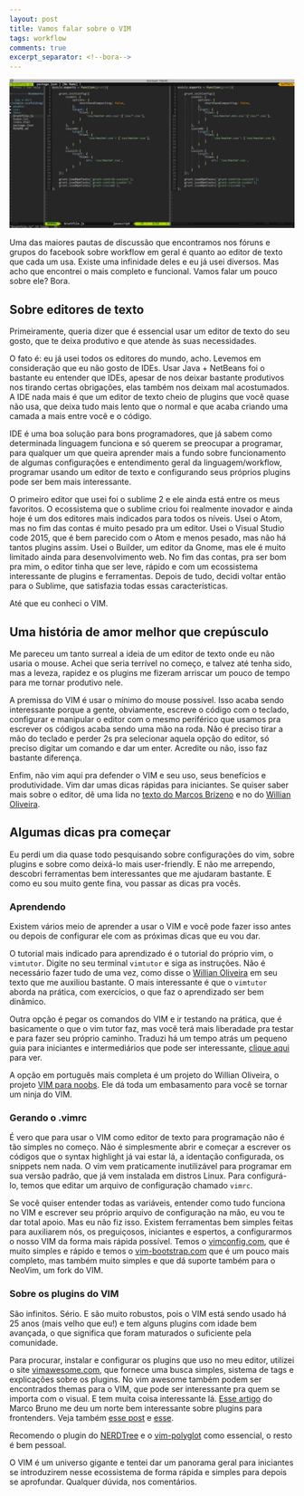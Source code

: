 ```yaml
---
layout: post
title: Vamos falar sobre o VIM
tags: workflow
comments: true
excerpt_separator: <!--bora-->
---
```


<div class="post-img-container">
	<img class="post-img" src="/assets/post-imgs/vim.png"/>
</div>

Uma das maiores pautas de discussão que encontramos nos fóruns e grupos do facebook sobre workflow em geral é quanto ao editor de texto que cada um usa. Existe uma infinidade deles e eu já usei diversos. Mas acho que encontrei o mais completo e funcional. Vamos falar um pouco sobre ele? Bora.

<!--bora-->

## Sobre editores de texto

Primeiramente, queria dizer que é essencial usar um editor de texto do seu gosto, que te deixa produtivo e que atende às suas necessidades. 

O fato é: eu já usei todos os editores do mundo, acho. Levemos em consideração que eu não gosto de IDEs. Usar Java + NetBeans foi o bastante eu entender que IDEs, apesar de nos deixar bastante produtivos nos tirando certas obrigações, elas também nos deixam mal acostumados. A IDE nada mais é que um editor de texto cheio de plugins que você quase não usa, que deixa tudo mais lento que o normal e que acaba criando uma camada a mais entre você e o código.

IDE é uma boa solução para bons programadores, que já sabem como determinada linguagem funciona e só querem se preocupar a programar, para qualquer um que queira aprender mais a fundo sobre funcionamento de algumas configurações e entendimento geral da linguagem/workflow, programar usando um editor de texto e configurando seus próprios plugins pode ser bem mais interessante. 

O primeiro editor que usei foi o sublime 2 e ele ainda está entre os meus favoritos. O ecossistema que o sublime criou foi realmente inovador e ainda hoje é um dos editores mais indicados para todos os níveis. Usei o Atom, mas no fim das contas é muito pesado pra um editor. Usei o Visual Studio code 2015, que é bem parecido com o Atom e menos pesado, mas não há tantos plugins assim. Usei o Builder, um editor da Gnome, mas ele é muito limitado ainda para desenvolvimento web. No fim das contas, pra ser bom pra mim, o editor tinha que ser leve, rápido e com um ecossistema interessante de plugins e ferramentas. Depois de tudo, decidi voltar então para o Sublime, que satisfazia todas essas características. 

Até que eu conheci o VIM.

## Uma história de amor melhor que crepúsculo

Me pareceu um tanto surreal a ideia de um editor de texto onde eu não usaria o mouse. Achei que seria terrível no começo, e talvez até tenha sido, mas a leveza, rapidez e os plugins me fizeram arriscar um pouco de tempo para me tornar produtivo nele. 

A premissa do VIM é usar o mínimo do mouse possível. Isso acaba sendo interessante porque a gente, obviamente, escreve o código com o teclado, configurar e manipular o editor com o mesmo periférico que usamos pra escrever os códigos acaba sendo uma mão na roda. Não é preciso tirar a mão do teclado e perder 2s pra selecionar aquela opção do editor, só preciso digitar um comando e dar um enter. Acredite ou não, isso faz bastante diferença.

Enfim, não vim aqui pra defender o VIM e seu uso, seus benefícios e produtividade. Vim dar umas dicas rápidas para iniciantes. Se quiser saber mais sobre o editor, dê uma lida no [texto do Marcos Brizeno](https://brizeno.wordpress.com/2014/07/24/por-que-voce-tambem-gostaria-de-utilizar-vim/) e no do [Willian Oliveira](https://woliveiras.com.br/posts/Comecando-com-o-editor-de-texto-VIM/).

## Algumas dicas pra começar

Eu perdi um dia quase todo pesquisando sobre configurações do vim, sobre plugins e sobre como deixá-lo mais user-friendly. E não me arrependo, descobri ferramentas bem interessantes que me ajudaram bastante. E como eu sou muito gente fina, vou passar as dicas pra vocês.

### Aprendendo

Existem vários meio de aprender a usar o VIM e você pode fazer isso antes ou depois de configurar ele com as próximas dicas que eu vou dar. 

O tutorial mais indicado para aprendizado é o tutorial do próprio vim, o <code>vimtutor</code>. Digite no seu terminal <code>vimtutor</code> e siga as instruções. Não é necessário fazer tudo de uma vez, como disse o [Willian Oliveira](https://woliveiras.com.br/posts/Comecando-com-o-editor-de-texto-VIM/) em seu texto que me auxiliou bastante. O mais interessante é que o <code>vimtutor</code> aborda na prática, com exercícios, o que faz o aprendizado ser bem dinâmico. 

Outra opção é pegar os comandos do VIM e ir testando na prática, que é basicamente o que o vim tutor faz, mas você terá mais liberadade pra testar e para fazer seu próprio caminho. Traduzi há um tempo atrás um pequeno guia para iniciantes e intermediários que pode ser interessante, [clique aqui](https://gist.github.com/netoguimaraes/ef6039d565dd5c8343fc) para ver.

A opção em português mais completa é um projeto do Willian Oliveira, o projeto [VIM para noobs](https://woliveiras.com.br/vimparanoobs/). Ele dá toda um embasamento para você se tornar um ninja do VIM.

### Gerando o .vimrc

É vero que para usar o VIM como editor de texto para programação não é tão simples no começo. Não é simplesmente abrir e começar a escrever os códigos que o syntax highlight já vai estar lá, a identação configurada, os snippets nem nada. O vim vem praticamente inutilizável para programar em sua versão padrão, que já vem instalada em distros Linux. Para configurá-lo, temos que editar um arquivo de configuração chamado <code>vimrc</code>. 

Se você quiser entender todas as variáveis, entender como tudo funciona no VIM e escrever seu próprio arquivo de configuração na mão, eu vou te dar total apoio. Mas eu não fiz isso. Existem ferramentas bem simples feitas para auxiliarem nós, os preguiçosos, iniciantes e espertos, a configurarmos o nosso VIM da forma mais rápida possível. Temos o [vimconfig.com](http://vimconfig.com/), que é muito simples e rápido e temos o [vim-bootstrap.com](http://vim-bootstrap.com/) que é um pouco mais completo, mas também muito simples e que dá suporte também para o NeoVim, um fork do VIM.

### Sobre os plugins do VIM

São infinitos. Sério. E são muito robustos, pois o VIM está sendo usado há 25 anos (mais velho que eu!) e tem alguns plugins com idade bem avançada, o que significa que foram maturados o suficiente pela comunidade. 

Para procurar, instalar e configurar os plugins que uso no meu editor, utilizei o site [vimawesome.com](http://vimawesome.com/), que fornece uma busca simples, sistema de tags e explicações sobre os plugins. No vim awesome também podem ser encontrados themas para o VIM, que pode ser interessante pra quem se importa com o visual. E tem muita coisa interessante lá. [Esse artigo](http://www.pinceladasdaweb.com.br/blog/2014/02/18/plugins-do-vim-para-frontend/) do Marco Bruno me deu um norte bem interessante sobre plugins para frontenders. Veja também [esse post](http://spf13.com/post/the-15-best-vim-plugins) e [esse](http://joelhooks.com/blog/2013/04/23/5-essential-vim-plugins/). 

Recomendo o plugin do [NERDTree](http://vimawesome.com/plugin/nerdtree-red) e o [vim-polyglot](http://vimawesome.com/plugin/vim-polyglot) como essencial, o resto é bem pessoal. 

O VIM é um universo gigante e tentei dar um panorama geral para iniciantes se introduzirem nesse ecossistema de forma rápida e simples para depois se aprofundar. Qualquer dúvida, nos comentários.  





